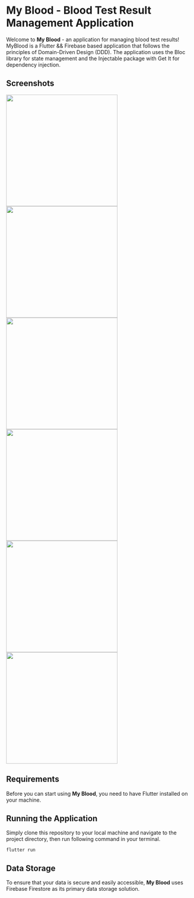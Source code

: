 
# My Blood - Blood Test Result Management Application

Welcome to **My Blood** - an application for managing blood test results! MyBlood is a Flutter && Firebase based application that follows the principles of Domain-Driven Design (DDD). The application uses the Bloc library for state management and the Injectable package with Get It for dependency injection.

## Screenshots
<p float="left">
<img src="screenshots/flutter_07.png" width="300">
<img src="screenshots/flutter_01.png" width="300">
<img src="screenshots/flutter_02.png" width="300">
<img src="screenshots/flutter_03.png" width="300">
<img src="screenshots/flutter_04.png" width="300">
<img src="screenshots/flutter_06.png" width="300">
</p>

## Requirements

Before you can start using **My Blood**, you need to have Flutter installed on your machine.

## Running the Application

Simply clone this repository to your local machine and navigate to the project directory, then run following command in your terminal.

```
flutter run
```

## Data Storage

To ensure that your data is secure and easily accessible, **My Blood** uses Firebase Firestore as its primary data storage solution.
